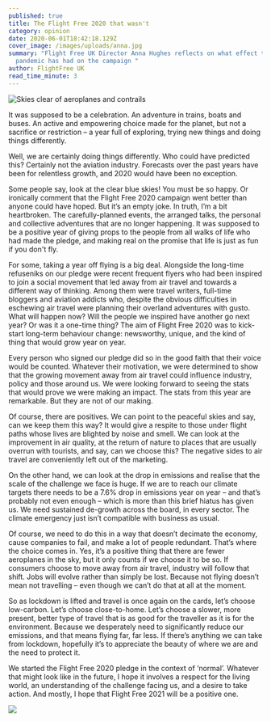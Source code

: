 ```yaml
---
published: true
title: The Flight Free 2020 that wasn't
category: opinion
date: 2020-06-01T18:42:18.129Z
cover_image: /images/uploads/anna.jpg
summary: "Flight Free UK Director Anna Hughes reflects on what effect the global
  pandemic has had on the campaign "
author: FlightFree UK
read_time_minute: 3
---
```

![](/images/uploads/clear_skies.jpg "Skies clear of aeroplanes and contrails")

It was supposed to be a celebration. An adventure in trains, boats and buses. An active and empowering choice made for the planet, but not a sacrifice or restriction – a year full of exploring, trying new things and doing things differently.

Well, we are certainly doing things differently. Who could have predicted this? Certainly not the aviation industry. Forecasts over the past years have been for relentless growth, and 2020 would have been no exception.

Some people say, look at the clear blue skies! You must be so happy. Or ironically comment that the Flight Free 2020 campaign went better than anyone could have hoped. But it’s an empty joke. In truth, I’m a bit heartbroken. The carefully-planned events, the arranged talks, the personal and collective adventures that are no longer happening. It was supposed to be a positive year of giving props to the people from all walks of life who had made the pledge, and making real on the promise that life is just as fun if you don't fly.

For some, taking a year off flying is a big deal. Alongside the long-time refuseniks on our pledge were recent frequent flyers who had been inspired to join a social movement that led away from air travel and towards a different way of thinking. Among them were travel writers, full-time bloggers and aviation addicts who, despite the obvious difficulties in eschewing air travel were planning their overland adventures with gusto. What will happen now? Will the people we inspired have another go next year? Or was it a one-time thing? The aim of Flight Free 2020 was to kick-start long-term behaviour change: newsworthy, unique, and the kind of thing that would grow year on year.

Every person who signed our pledge did so in the good faith that their voice would be counted. Whatever their motivation, we were determined to show that the growing movement away from air travel could influence industry, policy and those around us. We were looking forward to seeing the stats that would prove we were making an impact. The stats from this year are remarkable. But they are not of our making.

Of course, there are positives. We can point to the peaceful skies and say, can we keep them this way? It would give a respite to those under flight paths whose lives are blighted by noise and smell. We can look at the improvement in air quality, at the return of nature to places that are usually overrun with tourists, and say, can we choose this? The negative sides to air travel are conveniently left out of the marketing.

On the other hand, we can look at the drop in emissions and realise that the scale of the challenge we face is huge. If we are to reach our climate targets there needs to be a 7.6% drop in emissions year on year – and that’s probably not even enough – which is more than this brief hiatus has given us. We need sustained de-growth across the board, in every sector. The climate emergency just isn’t compatible with business as usual.

Of course, we need to do this in a way that doesn’t decimate the economy, cause companies to fail, and make a lot of people redundant. That’s where the choice comes in. Yes, it’s a positive thing that there are fewer aeroplanes in the sky, but it only counts if we choose it to be so. If consumers choose to move away from air travel, industry will follow that shift. Jobs will evolve rather than simply be lost. Because not flying doesn’t mean not travelling – even though we can’t do that at all at the moment.

So as lockdown is lifted and travel is once again on the cards, let’s choose low-carbon. Let’s choose close-to-home. Let’s choose a slower, more present, better type of travel that is as good for the traveller as it is for the environment. Because we desperately need to significantly reduce our emissions, and that means flying far, far less. If there’s anything we can take from lockdown, hopefully it’s to appreciate the beauty of where we are and the need to protect it.

We started the Flight Free 2020 pledge in the context of ‘normal’. Whatever that might look like in the future, I hope it involves a respect for the living world, an understanding of the challenge facing us, and a desire to take action. And mostly, I hope that Flight Free 2021 will be a positive one.

![](/images/uploads/1000-pledges.jpg)